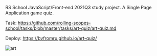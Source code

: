 RS School JavaScript/Front-end 2021Q3 study project. A Single Page Application game quiz. 

Task: https://github.com/rolling-scopes-school/tasks/blob/master/tasks/art-quiz/art-quiz.md

Deploy: https://bvfromru.github.io/art-quiz/

![art](https://user-images.githubusercontent.com/18407108/155344673-d04f17db-2630-4d52-9349-ff71f48c8ea9.png)
